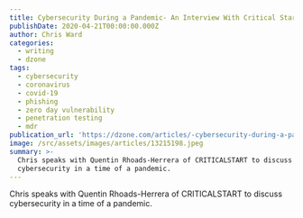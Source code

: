 ```yaml
---
title: Cybersecurity During a Pandemic- An Interview With Critical Start
publishDate: 2020-04-21T00:00:00.000Z
author: Chris Ward
categories:
  - writing
  - dzone
tags:
  - cybersecurity
  - coronavirus
  - covid-19
  - phishing
  - zero day vulnerability
  - penetration testing
  - mdr
publication_url: 'https://dzone.com/articles/-cybersecurity-during-a-pandemic-an-interview-with'
image: /src/assets/images/articles/13215198.jpeg
summary: >-
  Chris speaks with Quentin Rhoads-Herrera of CRITICALSTART to discuss
  cybersecurity in a time of a pandemic.
---
```

Chris speaks with Quentin Rhoads-Herrera of CRITICALSTART to discuss cybersecurity in a time of a pandemic.

